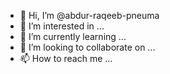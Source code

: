- 👋 Hi, I’m @abdur-raqeeb-pneuma
- 👀 I’m interested in ...
- 🌱 I’m currently learning ...
- 💞️ I’m looking to collaborate on ...
- 📫 How to reach me ...

<!---
Abdur-raqeeb-pneuma/Abdur-raqeeb-pneuma is a ✨ special ✨ repository because its `README.md` (this file) appears on your GitHub profile.
You can click the Preview link to take a look at your changes.
--->
